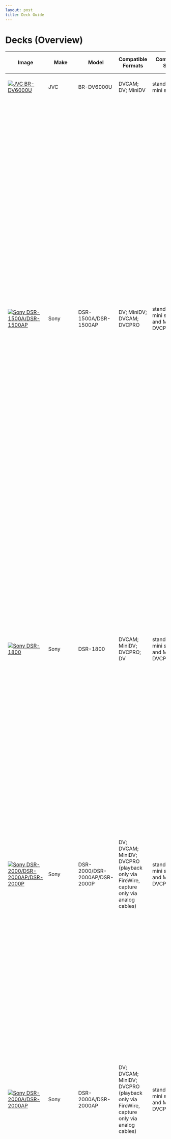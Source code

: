 ```yaml
---
layout: post
title: Deck Guide
---
```



# Decks (Overview)


| Image | Make | Model | Compatible Formats | Compatible Sizes | Non-compatible Formats | Standard | SP/LP modes | Operation Manual | Service Manual | Power | Cable/Output | Remote 9-pin? | Known Issues/Unique Characteristics | Known Issues/Unique Characteristics |
| ------------- | ------------- | ------------- | ------------- | ------------- | ------------- | ------------- | ------------- | ------------- | ------------- | ------------- | ------------- | ------------- | ------------- | ------------- | 
| [![JVC BR-DV6000U](https://mipops.github.io/dvrescue/images/JVC_BR-DV6000.png)](https://drive.google.com/file/d/1hwV4cXKTYx5cv_OxlIBUJo0ulKr2CxQ9/view) | JVC | BR-DV6000U | DVCAM; DV; MiniDV | standard and mini sizes | HDV; DVCPRO; DVCPRO50; EP/LP | NTSC/PAL | SP mode only | [Link](https://drive.google.com/file/d/1WHUPZllSSey4_JpthZznFUGdRWFoWEa4/view?usp=sharing) |  | DC IN 12V | FireWire 400 4-Pin (IEEE 1394b 4-Pin) | yes |  |  |
| [![Sony DSR-1500A/DSR-1500AP](https://mipops.github.io/dvrescue/images/Sony_DSR-1500A.png)](https://drive.google.com/file/d/1lhkLrlu8ZfTvh0_0T3KfAQIUGT2idiw6/view) | Sony | DSR-1500A/DSR-1500AP | DV; MiniDV; DVCAM; DVCPRO | standard and mini sizes, L and M sizes of DVCPRO | HDV; DVCPRO; DVCPRO50; EP/LP | NTSC | SP mode only | [Link](https://drive.google.com/file/d/1nXwG5qYRxtWYIDFPjOfrvjR5qrIkbItM/view?usp=sharing) | [Link](https://drive.google.com/file/d/1Wa-OX_OLy_NwtHbYwWj9UMLTaraT1pxA/view?usp=sharing) | AC IN | FireWire 400 6-Pin (IEEE 1394a 6-Pin) | yes | To ensure compatibility with DVRescue, avfctl, and vrecord, make sure that Video input is set to iLink vs. 9-pin (in Setp-up Menu/Video Output) and that the Video output on the main display is set to "SG" (vs. "iLink") by clicking the "Video" button on the front panel of the deck (push the button until it displays "SG SG SG"). Built-into the DSR-1500A VTR is the i.LINK interface, which is based upon the IEEE1394 (DV, Firewire) standard. The i.LINK enables a single cable to simultaneously carry digital video and audio signals, as well as data and control signals with virtually no quality degradation. This simple connection offers an ideal solution for connecting the DSR-1500A with i.LINK interface equipped compatible nonlinear editing systems and other computer-related products. Make sure that you hit the SET button after changing any of the settings. The display should read "Saving..." and then exit the menu. | **LOCAL/REMOTE switch:** If the LOCAL/REMOTE switch is set to REMOTE, the  COUNTER SELECT button does not operate while the  tape is moving. In this case, make the time data selection  via the external equipment connected to the REMOTE  connector on the rear panel.  |
| [![Sony DSR-1800](https://mipops.github.io/dvrescue/images/Sony_DSR-1800.png)](https://drive.google.com/file/d/1hqUXqy1GHt7JtVDNOg_dLSEYLwFf2y_J/view) | Sony | DSR-1800 | DVCAM; MiniDV; DVCPRO; DV | standard and mini sizes, L and M sizes of DVCPRO | HDV; DVCPRO50 | NTSC/PAL | SP/LP  | [Link](https://drive.google.com/file/d/1GNyF9PrF-8dRdytK4FvXDCpV4uXRL_8N/view?usp=sharing) | [Link](https://drive.google.com/file/d/1pE-XoqvMRxnOrdN2NzEbzoV4y3h9W1pH/view?usp=sharing) | AC IN | FireWire 400 6-Pin (IEEE 1394a 6-Pin) | yes | These decks were manufactured without a FireWire port, but users could add them to the deck with kits from the manufacturer. Finding these kits in order to add a FireWire connection to a current  has become difficult. If modified with a kit, the deck name (as it appears in the Terminal, DVRescue and vrecord) might be different than the deck model. A common kit that was purchased from Sony option kit Sony DSBK-190 (which is no longer available from Sony). | When playing back a tape recorded in DVCPRO (25M) format, the SDTI and i.LINK outputs (see “Digital interfaces” on page 10) of this unit are muted. Furthermore, it is not possible to play back the cue-audio track of the tape. --from operation manual |
| [![Sony DSR-2000/DSR-2000AP/DSR-2000P](https://mipops.github.io/dvrescue/images/Sony_DSR-2000.png)](https://drive.google.com/file/d/1qbkt5eVANWVxf9v1BgLv20vn8_mwrHfT/view) | Sony | DSR-2000/DSR-2000AP/DSR-2000P | DV; DVCAM; MiniDV; DVCPRO (playback only via FireWire, capture only via analog cables) | standard and mini sizes, L and M sizes of DVCPRO | HDV; DVCPRO (via FireWire); DVCPRO50; DVCPRO HD | NTSC | SP/LP  | [Link](https://drive.google.com/file/d/1v4dlbRi4C_y1qLH-4d30w1chZOS7X_zE/view?usp=sharing) | [Link](https://drive.google.com/file/d/1GSCG0vdB4bdrwukkvgdrW09SpFrgJYjN/view?usp=sharing) | AC IN | FireWire 400 6-Pin (IEEE 1394a 6-Pin) | yes | These decks were manufactured without a FireWire port, but users could add them to the deck with kits from the manufacturer. Finding these kits in order to add a FireWire connection to a current  has become difficult. If modified with a kit, the deck name (as it appears in the Terminal, DVRescue and vrecord) might be different than the deck model. A common kit that was purchased from Sony option kit Sony DSBK-190 (which is no longer available from Sony). |  |
| [![Sony DSR-2000A/DSR-2000AP](https://mipops.github.io/dvrescue/images/Sony_DSR-2000AP.png)](https://drive.google.com/file/d/1g58BxR9qIQ2f57uIMkRUUTkYgiMPGdtH/view) | Sony | DSR-2000A/DSR-2000AP | DV; DVCAM; MiniDV; DVCPRO (playback only via FireWire, capture only via analog cables) | standard and mini sizes, L and M sizes of DVCPRO | HDV; DVCPRO (via FireWire); DVCPRO50; DVCPRO HD | NTSC | SP/LP  | [Link](https://drive.google.com/file/d/1FGsVfi8nNcq0L5ti3wQNgBDtauVBU4QF/view?usp=sharing) | [Link](https://data2.manualslib.com/pdf7/201/20052/2005163-sony/dsr2000a.pdf?5ea96dfd0de42c09611bfbe0dd833cc5) | AC IN | FireWire 400 6-Pin (IEEE 1394a 6-Pin) | yes | These decks were manufactured without a FireWire port, but users could add them to the deck with kits from the manufacturer. Finding these kits in order to add a FireWire connection to a current  has become difficult. If modified with a kit, the deck name (as it appears in the Terminal, DVRescue and vrecord) might be different than the deck model. A common kit that was purchased from Sony option kit Sony DSBK-190 (which is no longer available from Sony). |  |
| [![Sony DSR-1000](https://mipops.github.io/dvrescue/images/Sony_DSR-DR1000.png)](https://drive.google.com/file/d/1_myuNU4AMISauHXJfCfWXj0lfJ3SxFIH/view) | Sony | DSR-1000 | DVCAM |  | HDV or DVCPRO | NTSC/PAL | SP mode only | [Link](https://drive.google.com/file/d/1fwbSL_6ICe0JZV_vxrF7KkNrsRBHm75L/view?usp=drive_link) | [Link](https://data2.manualslib.com/pdf6/134/13315/1331470-sony/dsrdr1000.pdf?4ebaad8933648d78dda5d8d493d7aa50) | AC IN | FireWire 400 6-Pin (IEEE 1394a 6-Pin) | yes | These decks were manufactured without a FireWire port, but users could add them to the deck with kits from the manufacturer. Finding these kits in order to add a FireWire connection to a current  has become difficult. If modified with a kit, the deck name (as it appears in the Terminal, DVRescue and vrecord) might be different than the deck model. A common kit that was purchased from Sony option kit Sony DSBK-190 (which is no longer available from Sony). |  |
| [![Sony DSR-45/DSR-45P](https://mipops.github.io/dvrescue/images/Sony_DSR-45A.png)](https://drive.google.com/file/d/1-QOVbAeVA24_EOKg0_8OM7mgEjG_d4Pd/view) | Sony | DSR-45/DSR-45P | DV/MiniDV; DVCAM | standard and mini sizes only | HDV; LP | NTSC | SP mode only (although some users have reported being able to playback and capture LP tapes using this model) | [Link](https://drive.google.com/file/d/1PrTT0m773zr5MOKSMvpotIeCTpddsG4K/view?usp=sharing) | [Link](https://drive.google.com/file/d/1TslKI8cI_G9POZSBEnE_q5VkrC7KkoBG/view?usp=sharing) | AC IN | FireWire 400 4-Pin (IEEE 1394b 4-Pin) | yes |  |  |
| [![Sony HVR-M15U](https://mipops.github.io/dvrescue/images/Sony_HVR-M15U.png)](https://drive.google.com/file/d/1dA1icY-QdgbXrd9DaOJu7IF9HjJUW9Ay/view) | Sony | HVR-M15U | HDV; DV/MiniDV; DVCAM | standard and mini sizes only | LP | NTSC/PAL | SP mode only | [Link](https://drive.google.com/file/d/1VhdLASHbCTBx5g-SqnkJEQB8Qb1dv2oV/view?usp=sharing) | [Link](https://drive.google.com/file/d/1hmNn68Qk8Y9STG6svNUGZmKfln2yG4dI/view?usp=sharing) | DC IN | FireWire 400 4-Pin (IEEE 1394b 4-Pin) | no | Since DVRescue does not currently support transferring HDV (you can capture video only with vrecord and DVRescue, but no audio, even if it is present on the tape), you can capture it with either DVHSCap (if your computer is old enough) from the FireWireSDK toolkit, or with Quicktime. In order to capture both video and audio (using QuickTime) for HDV, use [these settings (access via the deck menu)](https://drive.google.com/drive/folders/1BF1gGzCoxtyxH5gljHj0dOdEM89UJB12?usp=sharing)  |  |
| [![Sony HVR-M25U](https://mipops.github.io/dvrescue/images/Sony_HVR-M25U.png)](https://drive.google.com/file/d/1Xxh4S2zuBb3dqUnyWOaBmOWP5uJw90jL/view) | Sony | HVR-M25U | HDV; MiniDV; DVCAM |  | LP | NTSC/PAL | SP mode only | [Link](https://drive.google.com/file/d/1Q2tvOp3YlATwyvUDuyF5kIyWUwNO-qg-/view?usp=sharing) |  | AC IN | FireWire 400 4-Pin (IEEE 1394b 4-Pin) | no | Since DVRescue does not currently support transferring HDV (you can capture video only with vrecord and DVRescue, but no audio, even if it is present on the tape), you can capture it with either DVHSCap (if your computer is old enough) from the FireWireSDK toolkit, or with Quicktime. In order to capture both video and audio (using QuickTime) for HDV, use [these settings (access via the deck menu)](https://drive.google.com/drive/folders/1BF1gGzCoxtyxH5gljHj0dOdEM89UJB12?usp=sharing). |  |
| [![Sony DSR-11](https://mipops.github.io/dvrescue/images/Sony_DSR-11.png)](https://drive.google.com/file/d/1xI2KUFKU-ziPSFFwrwNigmK1jmWb9shq/view) | Sony | DSR-11 | MiniDV; DVCAM | standard and mini sizes only | LP | NTSC | SP mode only | [Link](https://drive.google.com/file/d/1F9WiWOWM96PjRgyq6llyabWJZ3BYaY0N/view?usp=sharing) |  | DC IN 12V | FireWire 400 4-Pin (IEEE 1394b 4-Pin) | no |  |  |
|  | Panasonic | AJ-D250 | DVCPRO | medium; large/standard |  | NTSC | SP mode only | [Link](https://drive.google.com/file/d/1hEhEHsxd-La2jAgcvNOkkDtyv116MDDx/view?usp=sharing) |  | AC IN | FireWire 400 6-Pin (IEEE 1394a 6-Pin) |  | These decks were manufactured without a FireWire port, but users could add them to the deck with kits from the manufacturer. Finding these kits in order to add a FireWire connection to a current  has become difficult. If modified with a kit, the deck name (as it appears in the Terminal, DVRescue and vrecord) might be different than the deck model. |  |
|  | Panasonic | AJ-D440 | DV; DVCAM; DVCPRO; DVCPRO50 | medium; large/standard | MiniDV, LP | NTSC | SP mode only | [Link](https://drive.google.com/file/d/1-Rw0ZD3nGAmlOjtO5r4LJsicEtr6a-Ya/view?usp=sharing) | [Link](https://drive.google.com/file/d/10N34qK7P8xw9U1DBYcbWvpdU4a-f3jjt/view?usp=sharing) | AC IN | FireWire 400 6-Pin (IEEE 1394a 6-Pin) |  | These decks were manufactured without a FireWire port, but users could add them to the deck with kits from the manufacturer. Finding these kits in order to add a FireWire connection to a current  has become difficult. If modified with a kit, the deck name (as it appears in the Terminal, DVRescue and vrecord) might be different than the deck model. |  |
|  | Panasonic | AJ-D455 | DV; DVCAM; DVCPRO; DVCPRO50 | medium; large/standard | MiniDV, LP | NTSC | SP mode only | [Link](https://drive.google.com/file/d/1SMqZ9byCKxYWmAntLz51xfc4Yw5iaXp_/view?usp=sharing) |  | AC IN | FireWire 400 6-Pin (IEEE 1394a 6-Pin) |  | These decks were manufactured without a FireWire port, but users could add them to the deck with kits from the manufacturer. Finding these kits in order to add a FireWire connection to a current  has become difficult. If modified with a kit, the deck name (as it appears in the Terminal, DVRescue and vrecord) might be different than the deck model. |  |
| [![Sony DSR-25](https://mipops.github.io/dvrescue/images/Sony_DSR-25.png)](https://drive.google.com/file/d/1V2kIs3xO3ivmZgmT-Ul19vU3j-hjEdNM/view) | Sony | DSR-25 | DV; DVCAM | MiniDV; large/standard | LP | NTSC/PAL | SP mode only | [Link](https://drive.google.com/file/d/1Nb9bckzMyLFrE8GH8MAFy8bzy8e1ITV4/view?usp=sharing) | [Link](https://drive.google.com/file/d/1tKwNSMazfd_WKAxjtylbH9V16WiBJJtk/view?usp=sharing) | AC IN | FireWire 400 4-Pin (IEEE 1394b 4-Pin) | no | Audio would have only been recorded on CH 1/2 (CH 3/4 is for dubbing only); no LOCAL/REMOTE switch |  |
| [![JVC BR-DV3000](https://mipops.github.io/dvrescue/images/JVC_BR-DV3000U.png)](https://drive.google.com/file/d/10eiNO4V3K0kJh5G4abodIpeH-Zq-Kk_Z/view) | JVC | BR-DV3000 | DV; DVCAM | MiniDV; large/standard | LP; DVCPRO | NTSC/PAL | SP mode only | [Link](https://drive.google.com/file/d/1-zqvPw48WX9Rd9RwlyCySKDFRftUKMqN/view?usp=sharing) |  | DC IN 12V | FireWire 400 6-Pin (IEEE 1394a 6-Pin) | yes | DVCAM cassettes can be recorded in DV format. A tape recorded with the DVCAM format can be used only for playback for this VTR. | This VTR features dual support for NTSC and PAL. Certain functions however, are supported by only one signal system. They are indicated with (NTSC only) or (PAL only). |
| [![JVC BR-600/600UA](https://mipops.github.io/dvrescue/images/JVC_BR-DV6000.png)](https://drive.google.com/file/d/1hwV4cXKTYx5cv_OxlIBUJo0ulKr2CxQ9/view) | JVC | BR-600/600UA | DV | MiniDV | DVCPRO; LP; PAL | NTSC | SP mode only | [Link](https://drive.google.com/file/d/1015dqIF6xvwYuhqcH_vuo9C6RsSFSlXE/view?usp=sharing) |  | DC IN 12V; AC IN | FireWire 400 4-Pin (IEEE 1394b 4-Pin) | yes | The AC and DC power supplies are switched automatically.  When the AC power supply is switched to the DC power supply, the power turns off.  When both power supplies are connected, the AC power supply has priority.  Be sure to confirm which power supply is in use when plugging or unplugging the power supply. | Has a LP lamp that will light up if a tape recorded in LP mode is inserted.  |
| [![Panasonic AJ-D230H](https://mipops.github.io/dvrescue/images/Panasonic_AJ-D230.png)](https://drive.google.com/file/d/10grx-0rtFvaFYtBj7DtvoShx8DlTThvi/view) | Panasonic | AJ-D230H |  | MiniDV/small (only with adapter); medium; standard/large |  |  | SP mode only | [Link](https://drive.google.com/file/d/10O3hBil3p9sz2XkVZq92jqOvi6idVc3U/view?usp=drive_link) |  | AC IN | Manual for the AJ-D230H/AJ-D230HP doesn't include a DV out in the scematic. However, that doesn't mean that mod weren't available at the time. Have a AJ-D230H/AJ-D230HP with a DV output? Let us know! | yes |  |  |  |  |  |
| [![Sony DSR-40](https://mipops.github.io/dvrescue/images/Sony_DSR-40P.png)](https://drive.google.com/file/d/10daFniMX9mLhQXpGupuopyYNWkurZfad/view) | Sony | DSR-40 | DV/MiniDV; DVCAM | MiniDV; large/standard | DVCPRO; HDV; LP |  | SP mode only | [Link](https://archive.org/details/manualzilla-id-6976597) | [Link](https://archive.org/details/manual_DSR40P_SM_SONY) | AC IN | FireWire 400 4-Pin (IEEE 1394b 4-Pin) | no (RS-232C encoder only) |  |
| [![JVC BR-HD50/BR-HD50U](https://mipops.github.io/dvrescue/images/JVC_BR-HD50.png)](https://drive.google.com/file/d/1ojiY8fS1Nlq_SyZvnMJiM5IBJtmTBtqz/view) | JVC | BR-HD50/BR-HD50U | DV; HDV; DVCAM (playback only) | MiniDV; large/standard | DVCPRO; LP |  | SP mode only | [Link](https://drive.google.com/file/d/10KqkTFabw0tOREvitjbSkPz_nCeFVzId/view?usp=sharing) |  | DC IN 12V | FireWire 400 6-Pin (IEEE 1394a 6-Pin) | yes | Tapes recorded in the DVCAM format can only be played. | If the head is dusty, “HEAD CLEANING REQUIRED!” will be displayed on the monitor when this unit plays a tape. |
| [![Panasonic AJ-HD1400](https://mipops.github.io/dvrescue/images/Panasonic_AJ-HD1400.png)](https://drive.google.com/file/d/10iI_X9WtP-2-j_hKh_Z63E1r63boBGwd/view) | Panasonic | AJ-HD1400 |  |  |  |  |  |  |  | AC IN | FireWire 400 6-Pin (IEEE 1394a 6-Pin) | yes |  |  |
